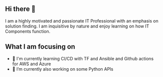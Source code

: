 <!--

### Hi there 👋

**Atredies/Atredies** is a ✨ _special_ ✨ repository because its `README.md` (this file) appears on your GitHub profile.

Here are some ideas to get you started:

- 🔭 I’m currently working on ...
- 🌱 I’m currently learning ...
- 👯 I’m looking to collaborate on ...
- 🤔 I’m looking for help with ...
- 💬 Ask me about ...
- 📫 How to reach me: ...
- 😄 Pronouns: ...
- ⚡ Fun fact: ...
-->

## Hi there 👋

I am a highly motivated and passionate IT Professional with an emphasis on solution finding. 
I am inquisitive by nature and enjoy learning on how IT Components function. 

## What I am focusing on
- 🌱 I'm currently learning CI/CD with TF and Ansible and Github actions for AWS and Azure
- 🔭 I’m currently also working on some Python APIs
